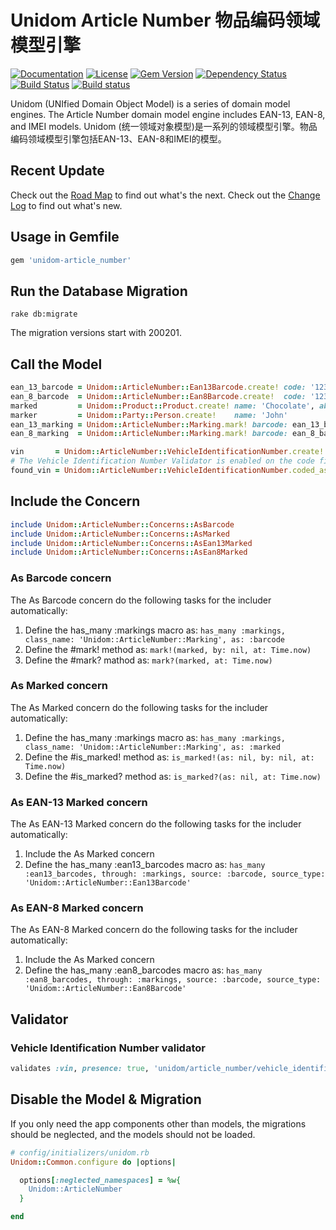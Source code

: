 # Unidom Article Number 物品编码领域模型引擎

[![Documentation](http://img.shields.io/badge/docs-rdoc.info-blue.svg)](http://www.rubydoc.info/gems/unidom-article_number/frames)
[![License](https://img.shields.io/badge/license-MIT-green.svg)](http://opensource.org/licenses/MIT)
[![Gem Version](https://badge.fury.io/rb/unidom-article_number.svg)](https://badge.fury.io/rb/unidom-article_number)
[![Dependency Status](https://gemnasium.com/badges/github.com/topbitdu/unidom-accession.svg)](https://gemnasium.com/github.com/topbitdu/unidom-accession)
[![Build Status](https://travis-ci.org/topbitdu/unidom-article_number.svg?branch=master)](https://travis-ci.org/topbitdu/unidom-article_number)
[![Build status](https://ci.appveyor.com/api/projects/status/fayn35r72oy5na3u?svg=true)](https://ci.appveyor.com/project/topbitdu/unidom-article-number)

Unidom (UNIfied Domain Object Model) is a series of domain model engines. The Article Number domain model engine includes EAN-13, EAN-8, and IMEI models.
Unidom (统一领域对象模型)是一系列的领域模型引擎。物品编码领域模型引擎包括EAN-13、EAN-8和IMEI的模型。



## Recent Update

Check out the [Road Map](ROADMAP.md) to find out what's the next.
Check out the [Change Log](CHANGELOG.md) to find out what's new.



## Usage in Gemfile

```ruby
gem 'unidom-article_number'
```



## Run the Database Migration

```shell
rake db:migrate
```
The migration versions start with 200201.



## Call the Model

```ruby
ean_13_barcode = Unidom::ArticleNumber::Ean13Barcode.create! code: '1234567890123'
ean_8_barcode  = Unidom::ArticleNumber::Ean8Barcode.create!  code: '12345678'
marked         = Unidom::Product::Product.create! name: 'Chocolate', abbreviation: 'Choc', packing_norm: '12 blocks', measurement_unit: 'box'
marker         = Unidom::Party::Person.create!    name: 'John'
ean_13_marking = Unidom::ArticleNumber::Marking.mark! barcode: ean_13_barcode, marked: marked, marker: marker, opened_at: Time.now
ean_8_marking  = Unidom::ArticleNumber::Marking.mark! barcode: ean_8_barcode,  marked: marked, marker: marker, opened_at: Time.now

vin       = Unidom::ArticleNumber::VehicleIdentificationNumber.create! code: 'LVHCU165XD5002138'
# The Vehicle Identification Number Validator is enabled on the code field by default.
found_vin = Unidom::ArticleNumber::VehicleIdentificationNumber.coded_as('LVHCU165XD5002138').first
```



## Include the Concern

```ruby
include Unidom::ArticleNumber::Concerns::AsBarcode
include Unidom::ArticleNumber::Concerns::AsMarked
include Unidom::ArticleNumber::Concerns::AsEan13Marked
include Unidom::ArticleNumber::Concerns::AsEan8Marked
```

### As Barcode concern

The As Barcode concern do the following tasks for the includer automatically:
1. Define the has_many :markings macro as: ``has_many :markings, class_name: 'Unidom::ArticleNumber::Marking', as: :barcode``
2. Define the #mark! method as: ``mark!(marked, by: nil, at: Time.now)``
3. Define the #mark? mathod as: ``mark?(marked, at: Time.now)``

### As Marked concern

The As Marked concern do the following tasks for the includer automatically:
1. Define the has_many :markings macro as: ``has_many :markings, class_name: 'Unidom::ArticleNumber::Marking', as: :marked``
2. Define the #is_marked! method as: ``is_marked!(as: nil, by: nil, at: Time.now)``
3. Define the #is_marked? method as: ``is_marked?(as: nil, at: Time.now)``

### As EAN-13 Marked concern

The As EAN-13 Marked concern do the following tasks for the includer automatically:
1. Include the As Marked concern
2. Define the has_many :ean13_barcodes macro as: ``has_many :ean13_barcodes, through: :markings, source: :barcode, source_type: 'Unidom::ArticleNumber::Ean13Barcode'``

### As EAN-8 Marked concern

The As EAN-8 Marked concern do the following tasks for the includer automatically:
1. Include the As Marked concern
2. Define the has_many :ean8_barcodes macro as: ``has_many :ean8_barcodes, through: :markings, source: :barcode, source_type: 'Unidom::ArticleNumber::Ean8Barcode'``



## Validator

### Vehicle Identification Number validator

```ruby
validates :vin, presence: true, 'unidom/article_number/vehicle_identification_number': true
```



## Disable the Model & Migration

If you only need the app components other than models, the migrations should be neglected, and the models should not be loaded.
```ruby
# config/initializers/unidom.rb
Unidom::Common.configure do |options|

  options[:neglected_namespaces] = %w{
    Unidom::ArticleNumber
  }

end
```
